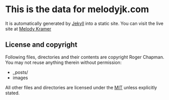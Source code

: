 # This is the data for melodyjk.com

It is automatically generated by [Jekyll](http://github.com/mojombo/jekyll) into a static site. You can visit the live site at [Melody Kramer](melodyjk.com)

## License and copyright

Following files, directories and their contents are copyright Roger Chapman. You may not reuse anything therein without permission:

* _posts/
* images

All other files and directories are licensed under the [MIT](http://www.opensource.org/licenses/mit-license.php) unless explicitly stated.

